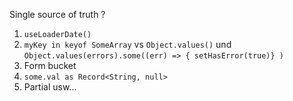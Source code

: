 Single source of truth ?
 
1. `useLoaderDate()`
2. `myKey in keyof SomeArray` vs `Object.values()` und `Object.values(errors).some((err) => { setHasError(true)} )`
3. Form bucket
4. `some.val as Record<String, null>`
5. Partial usw...


